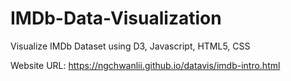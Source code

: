 # IMDb-Data-Visualization
Visualize IMDb Dataset using D3, Javascript,  HTML5, CSS

Website URL: https://ngchwanlii.github.io/datavis/imdb-intro.html
